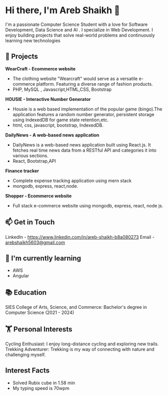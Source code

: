 # Hi there, I'm Areb Shaikh 👋

I'm a passionate Computer Science Student with a love for Software Development, Data Science and AI  . I specialize in Web Development.
I enjoy building projects that solve real-world problems and continuously learning new technologies

## 🚀 Projects

 **WearCraft - Ecommerce website**
- The clothing website "Wearcraft" would serve as a versatile e-commerce platform. Featuring a diverse range of fashion products.
- PHP, MySQL , Javascript,HTML,CSS, Bootstrap

**HOUSIE - Interactive Number Generator**
- Housie is a web based implementation of the popular game (bingo).The application features a random number generator,
  persistent storage using IndexedDB for game state retention,etc.
- html, css, javascript, bootstrap, IndexedDB.

**DailyNews - A web-based news application**
- DailyNews is a web-based news application built using React.js. It fetches real time news data from a RESTful API and categories
  it into various sections.
- React, Bootstrap,API

**Finance tracker**
- Complete expense tracking application using mern stack
- mongodb, express, react,node.

**Shopper - Ecommerce website**
- Full stack e-commerce website using mongodb, express, react, node js.


## 📫 Get in Touch

LinkedIn - https://www.linkedin.com/in/areb-shaikh-b8a080273
Email - arebshaikh5603@gmail.com

## 🌱 I'm currently learning

- AWS
- Angular

## 📚 Education

SIES College of Arts, Science, and Commerce: Bachelor's degree in Computer Science (2021 - 2024)



## 🏋️ Personal Interests
Cycling Enthusiast: I enjoy long-distance cycling and exploring new trails.
Trekking Adventurer: Trekking is my way of connecting with nature and challenging myself.

## Interest Facts
- Solved Rubix cube in 1.58 min
- My typing speed is 70wpm

